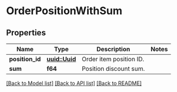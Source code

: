 # OrderPositionWithSum

## Properties

Name | Type | Description | Notes
------------ | ------------- | ------------- | -------------
**position_id** | [**uuid::Uuid**](uuid::Uuid.md) | Order item position ID. | 
**sum** | **f64** | Position discount sum. | 

[[Back to Model list]](../README.md#documentation-for-models) [[Back to API list]](../README.md#documentation-for-api-endpoints) [[Back to README]](../README.md)


